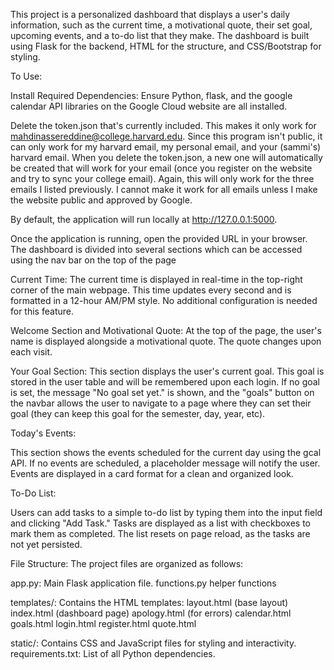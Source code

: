 This project is a personalized dashboard that displays a user's daily information, such as the current time, a motivational quote, their set goal,
upcoming events, and a to-do list that they make. The dashboard is built using Flask for the backend, HTML for the structure, and CSS/Bootstrap for styling.

To Use:

Install Required Dependencies:
Ensure Python, flask, and the google calendar API libraries on the Google Cloud website are all installed.

Delete the token.json that's currently included. This makes it only work for mahdinassereddine@college.harvard.edu. Since this program isn't public,
it can only work for my harvard email, my personal email, and your (sammi's) harvard email. When you delete the token.json, a new one will automatically
be created that will work for your email (once you register on the website and try to sync your college email). Again, this will only work for the three
emails I listed previously. I cannot make it work for all emails unless I make the website public and approved by Google.

By default, the application will run locally at http://127.0.0.1:5000.

Once the application is running, open the provided URL in your browser. The dashboard is divided into several sections which can be accessed using the
nav bar on the top of the page

Current Time:
The current time is displayed in real-time in the top-right corner of the main webpage. This time updates every second and is formatted in a 12-hour AM/PM style. No additional configuration is needed for this feature.

Welcome Section and Motivational Quote:
At the top of the page, the user's name is displayed alongside a motivational quote. The quote changes upon each visit.

Your Goal Section:
This section displays the user's current goal. This goal is stored in the user table and will be remembered upon each login. If no goal is set, the message "No goal set yet." is shown, and the "goals" button on the navbar allows the user to navigate to a page where they can set their goal (they can keep this goal for the semester, day, year, etc).

Today's Events:

This section shows the events scheduled for the current day using the gcal API. If no events are scheduled, a placeholder message will notify the user.
Events are displayed in a card format for a clean and organized look.

To-Do List:

Users can add tasks to a simple to-do list by typing them into the input field and clicking "Add Task."
Tasks are displayed as a list with checkboxes to mark them as completed. The list resets on page reload, as the tasks are not yet persisted.

File Structure:
The project files are organized as follows:

app.py: Main Flask application file.
functions.py helper functions

templates/: Contains the HTML templates:
layout.html (base layout)
index.html (dashboard page)
apology.html (for errors)
calendar.html
goals.html
login.html
register.html
quote.html

static/: Contains CSS and JavaScript files for styling and interactivity.
requirements.txt: List of all Python dependencies.

